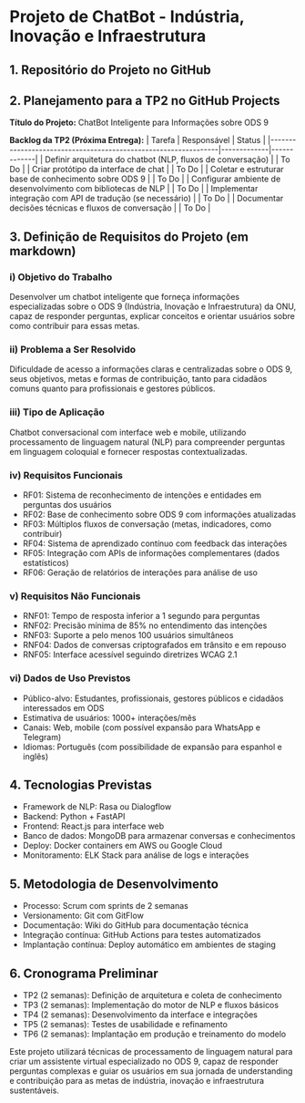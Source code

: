 # Projeto de ChatBot - Indústria, Inovação e Infraestrutura

## 1. Repositório do Projeto no GitHub



## 2. Planejamento para a TP2 no GitHub Projects
**Título do Projeto:** ChatBot Inteligente para Informações sobre ODS 9  


**Backlog da TP2 (Próxima Entrega):**
| Tarefa                                                         | Responsável | Status      |
|----------------------------------------------------------------|-------------|-------------|
| Definir arquitetura do chatbot (NLP, fluxos de conversação)    |        | To Do       |
| Criar protótipo da interface de chat                           |      | To Do       |
| Coletar e estruturar base de conhecimento sobre ODS 9          |       | To Do       |
| Configurar ambiente de desenvolvimento com bibliotecas de NLP  |       | To Do       |
| Implementar integração com API de tradução (se necessário)     |       | To Do       |
| Documentar decisões técnicas e fluxos de conversação           |      | To Do       |

## 3. Definição de Requisitos do Projeto (em markdown)

### i) Objetivo do Trabalho
Desenvolver um chatbot inteligente que forneça informações especializadas sobre o ODS 9 (Indústria, Inovação e Infraestrutura) da ONU, capaz de responder perguntas, explicar conceitos e orientar usuários sobre como contribuir para essas metas.

### ii) Problema a Ser Resolvido
Dificuldade de acesso a informações claras e centralizadas sobre o ODS 9, seus objetivos, metas e formas de contribuição, tanto para cidadãos comuns quanto para profissionais e gestores públicos.

### iii) Tipo de Aplicação
Chatbot conversacional com interface web e mobile, utilizando processamento de linguagem natural (NLP) para compreender perguntas em linguagem coloquial e fornecer respostas contextualizadas.

### iv) Requisitos Funcionais
- RF01: Sistema de reconhecimento de intenções e entidades em perguntas dos usuários
- RF02: Base de conhecimento sobre ODS 9 com informações atualizadas
- RF03: Múltiplos fluxos de conversação (metas, indicadores, como contribuir)
- RF04: Sistema de aprendizado contínuo com feedback das interações
- RF05: Integração com APIs de informações complementares (dados estatísticos)
- RF06: Geração de relatórios de interações para análise de uso

### v) Requisitos Não Funcionais
- RNF01: Tempo de resposta inferior a 1 segundo para perguntas
- RNF02: Precisão mínima de 85% no entendimento das intenções
- RNF03: Suporte a pelo menos 100 usuários simultâneos
- RNF04: Dados de conversas criptografados em trânsito e em repouso
- RNF05: Interface acessível seguindo diretrizes WCAG 2.1

### vi) Dados de Uso Previstos
- Público-alvo: Estudantes, profissionais, gestores públicos e cidadãos interessados em ODS
- Estimativa de usuários: 1000+ interações/mês
- Canais: Web, mobile (com possível expansão para WhatsApp e Telegram)
- Idiomas: Português (com possibilidade de expansão para espanhol e inglês)

## 4. Tecnologias Previstas
- Framework de NLP: Rasa ou Dialogflow
- Backend: Python + FastAPI
- Frontend: React.js para interface web
- Banco de dados: MongoDB para armazenar conversas e conhecimentos
- Deploy: Docker containers em AWS ou Google Cloud
- Monitoramento: ELK Stack para análise de logs e interações

## 5. Metodologia de Desenvolvimento
- Processo: Scrum com sprints de 2 semanas
- Versionamento: Git com GitFlow
- Documentação: Wiki do GitHub para documentação técnica
- Integração contínua: GitHub Actions para testes automatizados
- Implantação contínua: Deploy automático em ambientes de staging

## 6. Cronograma Preliminar
- TP2 (2 semanas): Definição de arquitetura e coleta de conhecimento
- TP3 (2 semanas): Implementação do motor de NLP e fluxos básicos
- TP4 (2 semanas): Desenvolvimento da interface e integrações
- TP5 (2 semanas): Testes de usabilidade e refinamento
- TP6 (2 semanas): Implantação em produção e treinamento do modelo

Este projeto utilizará técnicas de processamento de linguagem natural para criar um assistente virtual especializado no ODS 9, capaz de responder perguntas complexas e guiar os usuários em sua jornada de understanding e contribuição para as metas de indústria, inovação e infraestrutura sustentáveis.
